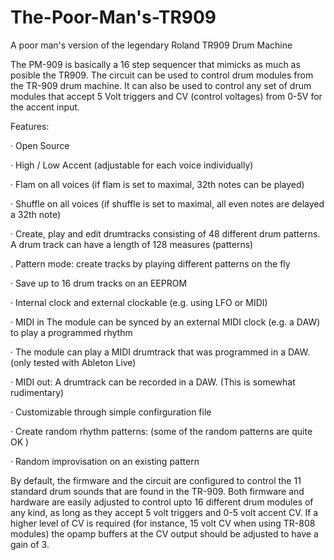 # The-Poor-Man's-TR909
A poor man's version of the legendary Roland TR909 Drum Machine

The PM-909 is basically a 16 step sequencer that mimicks as much as posible the TR909. The circuit can be used to control drum modules from the TR-909 drum machine. It can also be used to control any set of drum modules that accept 5 Volt triggers and CV (control voltages) from 0-5V for the accent input. 


Features:

·   Open Source

·   High / Low Accent (adjustable for each voice individually)

·   Flam on all voices  (if flam is set to maximal, 32th notes can be played)

·   Shuffle on all voices (if shuffle is set to maximal, all even notes are delayed a 32th note)

·   Create, play and edit drumtracks consisting of 48 different drum patterns. A drum track can have a length of 128 measures (patterns)

.   Pattern mode: create tracks by playing different patterns on the fly

·   Save up to 16 drum tracks on an EEPROM

·   Internal clock and external clockable (e.g. using LFO or MIDI)

·   MIDI in  The module can be synced by an external MIDI clock (e.g. a DAW) to play a programmed rhythm

·   The module can play a MIDI drumtrack that was programmed in a DAW. (only tested with Ableton Live)

·   MIDI out:  A drumtrack can be recorded in a DAW. (This is somewhat rudimentary)

·   Customizable through simple confirguration file

·   Create random rhythm patterns:   (some of the random patterns are quite OK )

·   Random improvisation on an existing pattern


By default, the firmware and the circuit are configured to control the 11 standard drum sounds that are found in the TR-909. Both firmware and hardware are easily adjusted to control upto 16 different drum modules of any kind, as long as they accept 5 volt triggers and 0-5 volt accent CV. If a higher level of CV is required (for instance, 15 volt CV  when using TR-808 modules) the opamp buffers at the CV output should be adjusted to have a gain of 3. 

